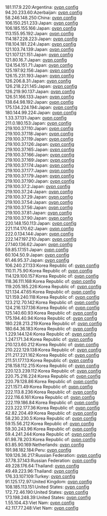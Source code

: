 181.117.9.220:Argentina: [ovpn config](vpn/181_117_9_220.ovpn)  
94.20.233.60:Azerbaijan: [ovpn config](vpn/94_20_233_60.ovpn)  
58.246.148.250:China: [ovpn config](vpn/58_246_148_250.ovpn)  
106.150.251.233:Japan: [ovpn config](vpn/106_150_251_233.ovpn)  
106.185.155.166:Japan: [ovpn config](vpn/106_185_155_166.ovpn)  
113.155.95.192:Japan: [ovpn config](vpn/113_155_95_192.ovpn)  
114.187.228.223:Japan: [ovpn config](vpn/114_187_228_223.ovpn)  
118.104.181.224:Japan: [ovpn config](vpn/118_104_181_224.ovpn)  
121.103.74.139:Japan: [ovpn config](vpn/121_103_74_139.ovpn)  
121.107.121.151:Japan: [ovpn config](vpn/121_107_121_151.ovpn)  
121.80.16.7:Japan: [ovpn config](vpn/121_80_16_7.ovpn)  
124.154.151.71:Japan: [ovpn config](vpn/124_154_151_71.ovpn)  
125.197.92.156:Japan: [ovpn config](vpn/125_197_92_156.ovpn)  
126.15.231.193:Japan: [ovpn config](vpn/126_15_231_193.ovpn)  
126.206.8.31:Japan: [ovpn config](vpn/126_206_8_31.ovpn)  
126.218.221.145:Japan: [ovpn config](vpn/126_218_221_145.ovpn)  
126.219.90.137:Japan: [ovpn config](vpn/126_219_90_137.ovpn)  
126.51.166.133:Japan: [ovpn config](vpn/126_51_166_133.ovpn)  
138.64.98.192:Japan: [ovpn config](vpn/138_64_98_192.ovpn)  
175.134.224.194:Japan: [ovpn config](vpn/175_134_224_194.ovpn)  
180.144.99.224:Japan: [ovpn config](vpn/180_144_99_224.ovpn)  
1.33.37.131:Japan: [ovpn config](vpn/1_33_37_131.ovpn)  
211.0.180.153:Japan: [ovpn config](vpn/211_0_180_153.ovpn)  
219.100.37.110:Japan: [ovpn config](vpn/219_100_37_110.ovpn)  
219.100.37.118:Japan: [ovpn config](vpn/219_100_37_118.ovpn)  
219.100.37.119:Japan: [ovpn config](vpn/219_100_37_119.ovpn)  
219.100.37.126:Japan: [ovpn config](vpn/219_100_37_126.ovpn)  
219.100.37.165:Japan: [ovpn config](vpn/219_100_37_165.ovpn)  
219.100.37.166:Japan: [ovpn config](vpn/219_100_37_166.ovpn)  
219.100.37.169:Japan: [ovpn config](vpn/219_100_37_169.ovpn)  
219.100.37.174:Japan: [ovpn config](vpn/219_100_37_174.ovpn)  
219.100.37.177:Japan: [ovpn config](vpn/219_100_37_177.ovpn)  
219.100.37.179:Japan: [ovpn config](vpn/219_100_37_179.ovpn)  
219.100.37.190:Japan: [ovpn config](vpn/219_100_37_190.ovpn)  
219.100.37.2:Japan: [ovpn config](vpn/219_100_37_2.ovpn)  
219.100.37.24:Japan: [ovpn config](vpn/219_100_37_24.ovpn)  
219.100.37.29:Japan: [ovpn config](vpn/219_100_37_29.ovpn)  
219.100.37.54:Japan: [ovpn config](vpn/219_100_37_54.ovpn)  
219.100.37.56:Japan: [ovpn config](vpn/219_100_37_56.ovpn)  
219.100.37.81:Japan: [ovpn config](vpn/219_100_37_81.ovpn)  
219.100.37.90:Japan: [ovpn config](vpn/219_100_37_90.ovpn)  
220.148.150.113:Japan: [ovpn config](vpn/220_148_150_113.ovpn)  
221.114.170.62:Japan: [ovpn config](vpn/221_114_170_62.ovpn)  
222.0.134.144:Japan: [ovpn config](vpn/222_0_134_144.ovpn)  
222.147.197.210:Japan: [ovpn config](vpn/222_147_197_210.ovpn)  
27.140.136.62:Japan: [ovpn config](vpn/27_140_136_62.ovpn)  
59.85.17.151:Japan: [ovpn config](vpn/59_85_17_151.ovpn)  
60.104.50.9:Japan: [ovpn config](vpn/60_104_50_9.ovpn)  
61.46.95.37:Japan: [ovpn config](vpn/61_46_95_37.ovpn)  
106.240.27.133:Korea Republic of: [ovpn config](vpn/106_240_27_133.ovpn)  
110.11.75.90:Korea Republic of: [ovpn config](vpn/110_11_75_90.ovpn)  
114.129.100.157:Korea Republic of: [ovpn config](vpn/114_129_100_157.ovpn)  
118.36.111.168:Korea Republic of: [ovpn config](vpn/118_36_111_168.ovpn)  
119.205.185.226:Korea Republic of: [ovpn config](vpn/119_205_185_226.ovpn)  
121.134.47.65:Korea Republic of: [ovpn config](vpn/121_134_47_65.ovpn)  
121.159.240.118:Korea Republic of: [ovpn config](vpn/121_159_240_118.ovpn)  
123.212.70.142:Korea Republic of: [ovpn config](vpn/123_212_70_142.ovpn)  
124.216.137.136:Korea Republic of: [ovpn config](vpn/124_216_137_136.ovpn)  
125.140.60.93:Korea Republic of: [ovpn config](vpn/125_140_60_93.ovpn)  
175.194.40.94:Korea Republic of: [ovpn config](vpn/175_194_40_94.ovpn)  
180.228.213.219:Korea Republic of: [ovpn config](vpn/180_228_213_219.ovpn)  
180.64.36.183:Korea Republic of: [ovpn config](vpn/180_64_36_183.ovpn)  
1.229.144.124:Korea Republic of: [ovpn config](vpn/1_229_144_124.ovpn)  
1.247.171.34:Korea Republic of: [ovpn config](vpn/1_247_171_34.ovpn)  
210.123.60.212:Korea Republic of: [ovpn config](vpn/210_123_60_212.ovpn)  
210.222.129.138:Korea Republic of: [ovpn config](vpn/210_222_129_138.ovpn)  
211.217.221.162:Korea Republic of: [ovpn config](vpn/211_217_221_162.ovpn)  
211.51.177.13:Korea Republic of: [ovpn config](vpn/211_51_177_13.ovpn)  
218.158.112.215:Korea Republic of: [ovpn config](vpn/218_158_112_215.ovpn)  
220.123.239.112:Korea Republic of: [ovpn config](vpn/220_123_239_112.ovpn)  
220.75.216.224:Korea Republic of: [ovpn config](vpn/220_75_216_224.ovpn)  
220.79.128.86:Korea Republic of: [ovpn config](vpn/220_79_128_86.ovpn)  
221.157.1.49:Korea Republic of: [ovpn config](vpn/221_157_1_49.ovpn)  
222.113.8.236:Korea Republic of: [ovpn config](vpn/222_113_8_236.ovpn)  
222.116.6.161:Korea Republic of: [ovpn config](vpn/222_116_6_161.ovpn)  
222.119.186.84:Korea Republic of: [ovpn config](vpn/222_119_186_84.ovpn)  
223.222.177.36:Korea Republic of: [ovpn config](vpn/223_222_177_36.ovpn)  
42.82.204.49:Korea Republic of: [ovpn config](vpn/42_82_204_49.ovpn)  
58.230.230.5:Korea Republic of: [ovpn config](vpn/58_230_230_5.ovpn)  
59.15.56.212:Korea Republic of: [ovpn config](vpn/59_15_56_212.ovpn)  
59.30.243.96:Korea Republic of: [ovpn config](vpn/59_30_243_96.ovpn)  
59.4.241.244:Korea Republic of: [ovpn config](vpn/59_4_241_244.ovpn)  
61.98.78.203:Korea Republic of: [ovpn config](vpn/61_98_78_203.ovpn)  
83.85.90.169:Netherlands: [ovpn config](vpn/83_85_90_169.ovpn)  
191.98.182.184:Peru: [ovpn config](vpn/191_98_182_184.ovpn)  
109.126.36.217:Russian Federation: [ovpn config](vpn/109_126_36_217.ovpn)  
37.78.37.143:Russian Federation: [ovpn config](vpn/37_78_37_143.ovpn)  
49.228.176.64:Thailand: [ovpn config](vpn/49_228_176_64.ovpn)  
49.49.223.96:Thailand: [ovpn config](vpn/49_49_223_96.ovpn)  
176.33.107.109:Turkey: [ovpn config](vpn/176_33_107_109.ovpn)  
91.125.172.97:United Kingdom: [ovpn config](vpn/91_125_172_97.ovpn)  
108.185.113.151:United States: [ovpn config](vpn/108_185_113_151.ovpn)  
172.72.46.190:United States: [ovpn config](vpn/172_72_46_190.ovpn)  
173.198.248.39:United States: [ovpn config](vpn/173_198_248_39.ovpn)  
1.55.104.43:Viet Nam: [ovpn config](vpn/1_55_104_43.ovpn)  
42.117.77.248:Viet Nam: [ovpn config](vpn/42_117_77_248.ovpn)  
